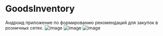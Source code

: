 # GoodsInventory
Андроид приложение по формированию рекомендаций для закупок в розничных сетях.
![image](https://user-images.githubusercontent.com/36933133/183764763-7c0dfabe-19f5-479b-b15b-220b4397047d.png)
![image](https://user-images.githubusercontent.com/36933133/183764664-9bb157f3-4a54-44e4-baa3-97db0160b337.png)
![image](https://user-images.githubusercontent.com/36933133/183764779-bfe30a5a-2014-4d43-8c66-9841e44324e2.png)
